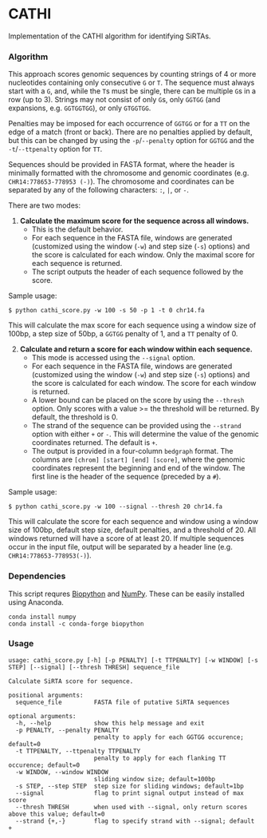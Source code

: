 # CATHI
Implementation of the CATHI algorithm for identifying SiRTAs.

### Algorithm
This approach scores genomic sequences by counting strings of 4 or more nucleotides containing only consecutive `G` or `T`. The sequence must always start with a `G`, and, while the `T`s must be single, there can be multiple `G`s in a row (up to 3). Strings may not consist of only `G`s, only `GGTGG` (and expansions, e.g. `GGTGGTGG`), or only `GTGGTGG`.

Penalties may be imposed for each occurrence of `GGTGG` or for a `TT` on the edge of a match (front or back). There are no penalties applied by default, but this can be changed by using the `-p`/`--penalty` option for `GGTGG` and the `-t`/`--ttpenalty` option for `TT`.

Sequences should be provided in FASTA format, where the header is minimally formatted with the chromosome and genomic coordinates (e.g. `CHR14:778653-778953 (-)`). The chromosome and coordinates can be separated by any of the following characters: `:`, `|`, or `-`.

There are two modes:
1. **Calculate the maximum score for the sequence across all windows.**
    - This is the default behavior.
    - For each sequence in the FASTA file, windows are generated (customized using the window (`-w`) and step size (`-s`) options) and the score is calculated for each window. Only the maximal score for each sequence is returned.
    - The script outputs the header of each sequence followed by the score.

Sample usage:
```
$ python cathi_score.py -w 100 -s 50 -p 1 -t 0 chr14.fa
```
This will calculate the max score for each sequence using a window size of 100bp, a step size of 50bp, a `GGTGG` penalty of 1, and a `TT` penalty of 0.

2. **Calculate and return a score for each window within each sequence.**
    - This mode is accessed using the `--signal` option.
    - For each sequence in the FASTA file, windows are generated (customized using the window (`-w`) and step size (`-s`) options) and the score is calculated for each window. The score for each window is returned.
    - A lower bound can be placed on the score by using the `--thresh` option. Only scores with a value >= the threshold will be returned. By default, the threshold is 0.
    - The strand of the sequence can be provided using the `--strand` option with either `+` or `-`. This will determine the value of the genomic coordinates returned. The default is `+`.
    - The output is provided in a four-column `bedgraph` format. The columns are `[chrom] [start] [end] [score]`, where the genomic coordinates represent the beginning and end of the window. The first line is the header of the sequence (preceded by a `#`).

Sample usage:
```
$ python cathi_score.py -w 100 --signal --thresh 20 chr14.fa
```
This will calculate the score for each sequence and window using a window size of 100bp, default step size, default penalties, and a threshold of 20. All windows returned will have a score of at least 20. If multiple sequences occur in the input file, output will be separated by a header line (e.g. `CHR14:778653-778953(-)`).


### Dependencies
This script requres [Biopython](https://biopython.org) and [NumPy](https://numpy.org). These can be easily installed using Anaconda.

```
conda install numpy
conda install -c conda-forge biopython
```

### Usage
```
usage: cathi_score.py [-h] [-p PENALTY] [-t TTPENALTY] [-w WINDOW] [-s STEP] [--signal] [--thresh THRESH] sequence_file

Calculate SiRTA score for sequence.

positional arguments:
  sequence_file         FASTA file of putative SiRTA sequences

optional arguments:
  -h, --help            show this help message and exit
  -p PENALTY, --penalty PENALTY
                        penalty to apply for each GGTGG occurence; default=0
  -t TTPENALTY, --ttpenalty TTPENALTY
                        penalty to apply for each flanking TT occurence; default=0
  -w WINDOW, --window WINDOW
                        sliding window size; default=100bp
  -s STEP, --step STEP  step size for sliding windows; default=1bp
  --signal              flag to print signal output instead of max score
  --thresh THRESH       when used with --signal, only return scores above this value; default=0
  --strand {+,-}        flag to specify strand with --signal; default +
```
